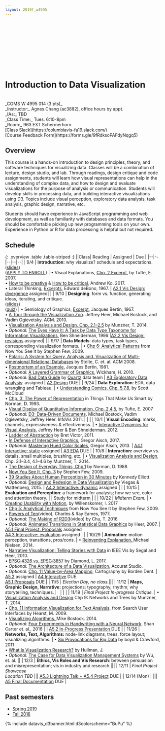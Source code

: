 ```yaml
---
layout: 2019f_w4995
---
```


<svg id="d3banner"></svg>

# Introduction to Data Visualization

<br>
_COMS W 4995 014 (3 pts)_ <br>
_Instructor:_ Agnes Chang (ac3882), office hours by appt. <br>
_IAs:_ TBD <br>
<!-- Conder Shou (cs3544; [Mon. 3-5p](https://calendar.google.com/calendar/selfsched?sstoken=UURoSXBJb1BmUkFJfGRlZmF1bHR8ZmYwZjJhZGExNzZlZDY2YjdkMWI4MWYwNDhkZjJmOWI)), Jeevan Farias (jtf2126; [Wed. 10:30-12:30](https://calendar.google.com/calendar/selfsched?sstoken=UUFSTERjTm5kRFZUfGRlZmF1bHR8MmM2OTBmZDk3NjMzNWUwODUzZGFjMWIyMDAxNzgxY2U))<br> -->
_Class Time:_ Tues. 6:10-8pm <br>
_Room:_ 963 EXT Schermerhorn <br>
[Class Slack](https://columbiavis-fa19.slack.com/) <br>
[Course Feedback Form](https://forms.gle/9fRdksoPAFdyNqgq5)

## Overview

This course is a hands-on introduction to design principles, theory, and software techniques for visualizing data. Classes will be a combination of lecture, design studio, and lab. Through readings, design critique and code assignments, students will learn how visual representations can help in the understanding of complex data, and how to design and evaluate visualizations for the purpose of analysis or communication. Students will develop skills in processing data, and building interactive visualizations using D3. Topics include visual perception, exploratory data analysis, task analysis, graphic design, narrative, etc.

Students should have experience in JavaScript programming and web development, as well as familiarity with databases and data formats. You should be comfortable picking up new programming tools on your own. Experience in Python or R for data processing is helpful but not required.

## Schedule

{: .overview .table .table-striped :}
||Class| Reading | Assigned | Due |
|--|--|--|--|--|
| 9/4 | **Introduction:** why visualize? schedule and expectations. <br>([slides](https://docs.google.com/presentation/d/1UJZyO0ivkadc9Umbq3Zmnaxss3lB2YXKHDc6gOIJDP4/edit?usp=sharing))<br>([APPLY TO ENROLL](a0.html)) | • Visual Explanations, [Chp. 2 Excerpt](../files/readings/Tufte_VisualExplanations-Shuttle-Excerpt.pdf), by Tufte, E. 2007.<br>• [How to be creative](http://faculty.washington.edu/ajko/books/design-methods/how-to-be-creative.html) & [How to be critical](http://faculty.washington.edu/ajko/books/design-methods/how-to-be-critical.html), Andrew Ko. 2017.<br>• Lateral Thinking, [Excerpts](../files/readings/debono_excerpts.pdf), Edward deBono, 1967. | [A2.1 Vis Design: divergence](a2.html) assigned| |
| 9/10 | **Designing**: form vs. function, generating ideas, iterating, and critique.<br>([slides](https://docs.google.com/presentation/d/14-nJrNrEYaUU7t0UhOU0qfV5B6nLHt_JJuLigD3GqIo/edit?usp=sharing))<br>([quiz](https://forms.gle/1r1XwrRg971oUhZdA)) | • Semiology of Graphics, [Excerpt](../files/readings/bertin_semiologyofgraphics_excerpts.pdf), Jacques Bertin, 1967.<br>• [A Tour through the Visualization Zoo](http://queue.acm.org/detail.cfm?id=1805128). Jeffrey Heer, Michael Bostock, and Vadim Ogievetsky. ACM. 2010.<br>• [Visualization Analysis and Design, Chp. 2.1–2.5](https://clio.columbia.edu/catalog/13676720) by Munzner, T. 2014.<br>• *Optional:* [The Eyes Have It: A Task by Data Type Taxonomy for Information Visualizations](http://drum.lib.umd.edu/bitstream/handle/1903/466/CS-TR-3665.pdf?sequence=2), Ben Shneiderman, 1996 |[A2.2 Vis Design: revisions](a2.html) assigned| |
| 9/17 | **Data Models**: data types, task types, corresponding visualization formats.<!---- <br>([slides](https://docs.google.com/presentation/d/1KogdM4wpmI7aXut8cLD1RCMv3bpSVxEfShzV7o2fayo/edit?usp=sharing))<br>([quiz](https://goo.gl/forms/qXwM4ku1FLzCkCzz2)) ----> | • [Chp 6: Analytical Patterns](https://courseworks2.columbia.edu/courses/79575/files?preview=4109980) from Now You See It by Stephen Few, 2009.<br>• [Polaris: A System for Query, Analysis and. Visualization of Multi-dimensional Relational Databases](https://research.tableau.com/sites/default/files/Tableau-CACM-Nov-2008-Polaris-Article-by-Stolte-Tang-Hanrahan.pdf) by Stolte, C. et. al. ACM 2008.<br>• [Postmortem of an Example](https://courseworks2.columbia.edu/courses/79575/files?preview=4109973), Jacques Bertin, 1981.<br>• *Optional:* [A Layered Grammar of Graphics](http://vita.had.co.nz/papers/layered-grammar.html), Wickham, H. 2010.<br>• *Optional:* [Bad Data Guide](https://github.com/Quartz/bad-data-guide) by [Quartz](http://agneschang.net/gsapp-dataviz-archhum/qz.com) data team | [A3 Exploratory Data Analysis](a3.html): assigned | [A2 Design](a2.html) DUE |
| 9/24 | **Data Exploration**: EDA, data wrangling and Tableau.<!---- <br>([slides](https://docs.google.com/presentation/d/19k6JjCOfOfCos4y9xXne2F_LNqi20fhpqte5OXUZ8DI/edit?usp=sharing))<br>([quiz](https://goo.gl/forms/437q0NuzU6y8umvJ3)) ----> | • [Understanding Comics, Chp. 5,7,8](https://courseworks2.columbia.edu/courses/79575/files/4109987), by Scott McCloud<br>• [Chp. 3: The Power of Representation](https://courseworks2.columbia.edu/courses/79575/files?preview=4251404) in Things That Make Us Smart by Norman, D. 1993.<br>• [Visual Display of Quantitative Information, Chp. 2,4,5](https://courseworks2.columbia.edu/courses/79575/files/4109983), by Tufte, E. 2007<br>• _Optional:_ [D3: Data-Driven Documents](http://vis.stanford.edu/files/2011-D3-InfoVis.pdf). Michael Bostock, Vadim Ogievetsky, Jeffrey Heer. InfoVis 2011. | | |
| 10/1 | **Visual Encoding**: marks, channels, expressiveness & effectiveness.<!---- <br>([slides](https://docs.google.com/presentation/d/17LQimYIyTnEQ_GBfKEoh_zcj3nz4sZ3vMoq3zJ81t5Q/edit?usp=sharing))<br>([quiz](https://goo.gl/forms/p2Vwt3AGVGSELxMD3)) ----> | • [Interactive Dynamics for Visual Analysis.](http://portal.acm.org/ft_gateway.cfm?id=2146416&type=pdf) Jeffrey Heer & Ben Shneiderman. 2012.<br>• [Ladder of Abstraction](http://worrydream.com/LadderOfAbstraction/) by Bret Victor, 2011.<br>• [In Defense of Interactive Graphics](https://www.vis4.net/blog/2017/03/in-defense-of-interactive-graphics/), Gregor Aisch, 2017.<br>• _Optional:_ [Mastering Hued Color Scales](https://www.vis4.net/blog/2013/09/mastering-multi-hued-color-scales/), Gregor Aisch, 2013. | [A4.1 Interactive: static](a4.html) assigned | [A3 EDA](a3.html) DUE |
| 10/8 | **Interaction:** overview vs. details, small multiples, brushing, etc.<!---- <br>([slides](https://docs.google.com/presentation/d/1ESYMV18PFDLy5zX8RrR9mNdKI2YRmiN45TkKm_qlF04/edit?usp=sharing))<br>([quiz](https://goo.gl/forms/qgC9waBmJ290j4xC2)) ----> | • [Visualization Analysis and Design](https://clio.columbia.edu/catalog/13676720), Chp. 3.1–3.4, 4.1–4.6 by Munzner, T. 2014.<br>• [The Design of Everyday Things, Chp.1](https://courseworks2.columbia.edu/courses/79575/files?preview=3405668) by Norman, D. 1988.<br>• [Now You See It, Chp. 3](https://courseworks2.columbia.edu/courses/79575/files?preview=3347098) by Stephen Few, 2009.<br>• [39 Studies About Human Perception in 30 Minutes](https://medium.com/@kennelliott/39-studies-about-human-perception-in-30-minutes-4728f9e31a73) by Kennedy Elliott.<br>• _Optional:_ [Design and Redesign in Data Visualization](https://medium.com/@hint_fm/design-and-redesign-4ab77206cf9#.mha5ohu1t) by Viegas & Wattenberg, 2015. | [A4.2 Interactive: dynamic](a4.html) assigned | |
| 10/15 | **Evaluation and Perception**: a framework for analysis; how we see, color and attention theory.<!---- <br>([slides](https://docs.google.com/presentation/d/1Y71XQPAPrM7-JpyspKrmVnJpyDrF9sQl_CO5Qnl59qc/edit?usp=sharing))<br>([quiz](https://goo.gl/forms/wtInJwu92LVyFPaA3)) ----> |  | Study for midterm |  |
| 10/22 | _Midterm Exam._<!---- <br>([final project inspiration](https://docs.google.com/presentation/d/1x0_cR6_7IGnDqW7whyGFrl4xwN1QW2F7ANu-A4m0kUs/edit?usp=sharing))----> | • [Creating Usability with Motion](https://medium.com/ux-in-motion/creating-usability-with-motion-the-ux-in-motion-manifesto-a87a4584ddc), by Willenskomer, I. 2017<br>• [Chp 5: Analytical Techniques](https://courseworks2.columbia.edu/courses/79575/files?preview=3347100) from Now You See It by Stephen Few, 2009.<br>• [Powers of Ten](https://youtu.be/0fKBhvDjuy0)(video), Charles & Ray Eames, 1977.<br>• _Optional:_ [The Making of R2D3](https://www.youtube.com/watch?v=tuPjPaEcUKI)(video) by Chu, T. 2016.<br>• _Optional:_ [Animated Transitions in Statistical Data Graphics](http://vis.berkeley.edu/papers/animated_transitions/2007-AnimatedTransitions-InfoVis.pdf) by Heer, 2007. | [A5.1 Final Project: Proposals](a5.html) assigned<br>[A4.3 Interactive: evaluation](a4.html) assigned | |
| 10/29 | **Animation:** motion perception, transitions, pros/cons.<!---- <br>([slides](https://docs.google.com/presentation/d/1jiJfYZYaHHcxCNHwxEyhom-GTxhMudfMHgiYQB3kBmk/edit?usp=sharing))<br>([quiz](https://forms.gle/z8NMefeTp8F8B84S7)) ----> | • [Reinventing Explanation. ](http://michaelnielsen.org/reinventing_explanation/) Michael Nielsen, 2014.<br>• [Narrative Visualization: Telling Stories with Data](https://courseworks2.columbia.edu/courses/79575/files?preview=3440921) in IEEE Vis by Segal and Heer, 2010.<br>• [EPSG:4326 vs. EPSG:3857](http://lyzidiamond.com/posts/4326-vs-3857) by Diamond, L. 2017.<br>• _Optional:_ [The Architecture of a Data Visualization](https://medium.com/accurat-studio/the-architecture-of-a-data-visualization-470b807799b4), Accurat Studio.<br>• _Optional:_ [ Chp. 11 Value-by-Area Mapping](https://magrawala.github.io/cs448b-fa17/assets/docs/Dent-Chap11.pdf), Cartography by Borden Dent. | [A5.2](a5.html) assigned | [A4 Interactive](a4.html) DUE<br>[A5.1 Proposals](a5.html) DUE |
| 11/5 | _Election Day, no class._|||
| 11/12 | **Maps, Graphic Design, Narrative:** projections; typography, rhythm; why storytelling, techniques.<!---- <br>([slides](https://docs.google.com/presentation/d/11iQxmw9qCoNeIrmOwI5FyFJ7-T-r140k8kOnITA0EZ4/edit?usp=sharing))<br>([quiz](https://forms.gle/bySYXoak6ZjNqAd16))<br>([survey](https://forms.gle/Pit6iEkj6RnhaE7C8)) ----> | &nbsp; |   |  |
| 11/19 | _Final Project In-progress Critique._<!---- <br>([slides](https://docs.google.com/presentation/d/1b-vPYvuRqhWvzd1XAMrDM2GLtPfqd6V-suQak4l3zgc/edit?usp=sharing))<br>Critics: [Jia Zhang](https://dataminding.blog/), [Christian Swinehart](https://www.newschool.edu/parsons/faculty/christian-swinehart/), [Hannah Fresque](https://www.propublica.org/people/hannah-fresques), and [Eugene Wu](http://www.eugenewu.net/) ----> | •  [Visualization Analysis and Design](https://clio.columbia.edu/catalog/13676720) Chp 9: Networks and Trees by Munzner, T. 2014.<br>• [Chp. 11 Information Visualization for Text Analysis](http://searchuserinterfaces.com/book/sui_ch11_text_analysis_visualization.html). from Search User Interfaces by Hearst, M. 2009.<br>• [Visualizing Algorithms. ](https://bost.ocks.org/mike/algorithms/) Mike Bostock. 2014.<br>• *Optional:* [Four Experiments in Handwriting with a Neural Network](https://distill.pub/2016/handwriting/). Shan Carter et. al., 2016 | | [A5.2 In-Progress Presentation ](a5.html) DUE |
| 11/26 | **Networks, Text, Algorithms:** node-link diagrams, trees, force layout; visualizing algorithms.<!---- <br>([slides](https://docs.google.com/presentation/d/11wNlG5JihAFbfor7o5-HjJQrCHKWu1QP4cEhzw5WhPk/edit?usp=sharing))<br>([quiz](https://forms.gle/1gmGu9JXc4S6irbA6)) ----> | • [Six Provocations for Big Data](https://courseworks2.columbia.edu/courses/79575/files?preview=3722127) by boyd & Crawford, 2011<br>• [What Is Visualization Research?](https://medium.com/multiple-views-visualization-research-explained/what-is-visualization-research-what-should-it-be-8840a9ba658) by Hullman, J.<br>• _Optional:_ [The Case for Data Visualization Management Systems](https://www.dropbox.com/s/yhwnsxfhau7pp1c/Ermac.pdf?dl=0) by Wu, et. al. ||
| 12/3 | **Ethics, Vis Roles and Vis Research**: between persuasion and misrepresentation; vis in industry and research<!---- <br>([slides](https://docs.google.com/presentation/d/1G4EVKXGvabePBy7cOvF1W_LzdqAm4YiVfJjwkOHP_cY/edit?usp=sharing))<br>([quiz](https://forms.gle/AQU2RM8B8C2LNkSa9)) ----> |||
| 12/11 | _Final Project Showcase<br>Location TBD_<!---- @ Brown Institute, Pulitzer Hall_<br>([slides](https://docs.google.com/presentation/d/1QnP-qvQ4zKrohMwSh68whAgnLzfCKGV3N9ddfunf2Ak/edit?usp=sharing)) ----> ||| [A5.3 Lightning Talk + A5.4 Project](a5.html) DUE |
| 12/14 (Mon) | ||| [A5 Final Documentation](a5.html) DUE |

## Past semesters

- [Spring 2019](https://columbiaviz.github.io/2019s_w4995)
- [Fall 2018](https://columbiaviz.github.io/2018f_w4995)

{% include datavis_d3banner.html d3colorscheme="BuPu" %}
